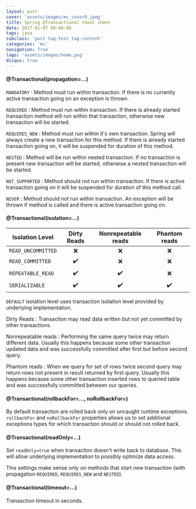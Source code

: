 ```yaml
---
layout: post
cover: 'assets/images/mc_cover9.jpeg'
title: Spring @Transactional cheat sheet
date: 2017-01-07 00:00:00
tags: java 
subclass: 'post tag-test tag-content'
categories: 'mc'
navigation: True
logo: 'assets/images/home.png'
disqus: true
---
```


#### @Transactional(propagation=...)

`MANDATORY`
: Method must run within transaction. If there is no
currently active transaction going on an exception is thrown.

`REQUIRED`
: Method must run within transaction. If there is already started
transaction method will run within that transaction, otherwise
new transaction will be started.

`REQUIRES_NEW`
: Method must run within it's own transaction. Spring will
always create a new transaction for this method. If there is
already started transaction going on, it will be suspended for
duration of this method.

`NESTED`
: Method will be run within nested transaction. If no transaction is
present new transaction will be started, otherwise a nested transaction
will be started.

`NOT_SUPPORTED`
: Method should not run within transaction. If there is active transaction
going on it will be suspended for duration of this method call.

`NEVER`
: Method should not run within transaction.
An exception will be thrown if method is called and
there is active transaction going on.

#### @Transactional(isolation=...)

| Isolation Level | Dirty Reads | Nonrepeatable reads | Phantom reads |
| --------------- | :---------: | :-----------------: | :-----------: |
| `READ_UNCOMMITTED` | :x: | :x: | :x: |
| `READ_COMMITTED` | :heavy_check_mark: | :x: | :x: |
| `REPEATABLE_READ` | :heavy_check_mark: | :heavy_check_mark: | :x: |
| `SERIALIZABLE` | :heavy_check_mark: |:heavy_check_mark:|:heavy_check_mark: |

`DEFAULT` isolation level uses transaction isolation level provided
by underlying implementation.

Dirty Reads
: Transaction may read data written
but not yet committed by other transactions.

Nonrepeatable
reads
: Performing the same query twice may return different data.
Usually this happens because some other transaction
updated data and was successfully committed after first
but before second query.

Phantom reads
: When we query for set of rows twice second query may return
rows not present in result returned by first query.
Usually this happens because some other transaction inserted rows
to queried table and was successfully committed between our queries.

#### @Transactional(rollbackFor=..., noRollbackFor=)

By default transaction are rolled back only 
on uncaught runtime exceptions.
`rollbackFor` and `noRollbackFor` properties allows us to
set additional exceptions types for which transaction should
or should not rolled back.

#### @Transactional(readOnly=...)

Set `readOnly=true` when transaction doesn't write back
to database. This will allow underlying implementation to
possibly optimize data access.

This settings make sense only on methods that start new
transaction (with propagation `REQUIRED`, `REQUIRES_NEW` and `NESTED`).

#### @Transactional(timeout=...)

Transaction timeout in seconds.

